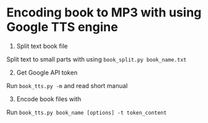 # Encoding book to MP3 with using Google TTS engine

1. Split text book file

 Split text to small parts with using `book_split.py book_name.txt`


2. Get Google API token

 Run `book_tts.py -m` and read short manual


3. Encode book files with

  Run `book_tts.py book_name [options] -t token_content`
